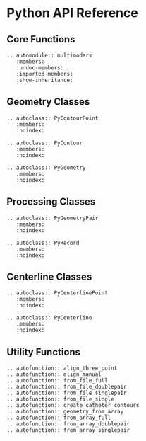 # Python API Reference

## Core Functions
```{eval-rst}
.. automodule:: multimodars
   :members:
   :undoc-members:
   :imported-members:
   :show-inheritance:
```

## Geometry Classes
```{eval-rst}
.. autoclass:: PyContourPoint
   :members:
   :noindex:

.. autoclass:: PyContour
   :members:
   :noindex:

.. autoclass:: PyGeometry
   :members:
   :noindex:
```

## Processing Classes
```{eval-rst}
.. autoclass:: PyGeometryPair
   :members:
   :noindex:

.. autoclass:: PyRecord
   :members:
   :noindex:
```

## Centerline Classes
```{eval-rst}
.. autoclass:: PyCenterlinePoint
   :members:
   :noindex:

.. autoclass:: PyCenterline
   :members:
   :noindex:
```

## Utility Functions
```{eval-rst}
.. autofunction:: align_three_point
.. autofunction:: align_manual
.. autofunction:: from_file_full
.. autofunction:: from_file_doublepair
.. autofunction:: from_file_singlepair
.. autofunction:: from_file_single
.. autofunction:: create_catheter_contours
.. autofunction:: geometry_from_array
.. autofunction:: from_array_full
.. autofunction:: from_array_doublepair
.. autofunction:: from_array_singlepair
```